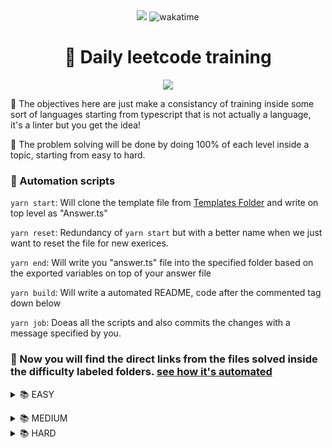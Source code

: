 <div align="center">
    <div align="center">
        <img
            src="https://img.shields.io/badge/Typescript-007acc?style=for-the-badge&logo=typescript&logoColor=white"
        >
     <img src="https://wakatime.com/badge/user/c7a5e8d6-0c47-451a-affe-b7735e691e04/project/6229975d-bd85-4371-b8f7-2475b49510f4.svg?style=for-the-badge" 
                alt="wakatime">
    </div>
    <h1>📖 Daily leetcode training</h1>
    <image src="https://encrypted-tbn0.gstatic.com/images?q=tbn:ANd9GcRG7hHuapTnECZASrZKyzCk2tO0L0YeoblJ8WyFi_O0MA&s"/>

</div>

🎯 The objectives here are just make a consistancy of training inside some sort of languages starting from typescript that is not actually a language, it's a linter but you get the idea!

👋 The problem solving will be done by doing 100% of each level inside a topic, starting from easy to hard.

### 🤖 Automation scripts

`yarn start`: Will clone the template file from <a href="./templates/">Templates Folder</a> and write on top level as "Answer.ts"

`yarn reset`: Redundancy of `yarn start` but with a better name when we just want to reset the file for new exerices.

`yarn end`: Will write you "answer.ts" file into the specified folder based on the exported variables on top of your answer file

`yarn build`: Will write a automated README, code after the commented tag down below

`yarn job`: Doeas all the scripts and also commits the changes with a message specified by you.

### 📖 Now you will find the direct links from the files solved inside the difficulty labeled folders. <a href="./scripts/automaton.ts">see how it's automated </a>

<!-- Automated code down below! check automaton.ts -->
<details>
<summary>
📚 EASY</summary>
<summary>

#### 🔎 Problem: [Jewels And Stones](https://leetcode.com/problems/jewels-and-stones)</summary>
🎯 [TypeScript Solution](./easy/jewels-and-stones/index.ts) | [LeetCode Solution](https://leetcode.com/problems/jewels-and-stones/submissions/) | [Problem](https://leetcode.com/problems/jewels-and-stones) | Tags: [[hash-table](https://leetcode.com/tag/hash-table) | [array](https://leetcode.com/tag/array)]<br>
<summary>

#### 🔎 Problem: [Number Of Good Pairs](https://leetcode.com/problems/number-of-good-pairs)</summary>
🎯 [TypeScript Solution](./easy/number-of-good-pairs/index.ts) | [LeetCode Solution](https://leetcode.com/problems/number-of-good-pairs/submissions/1266168814) | [Problem](https://leetcode.com/problems/number-of-good-pairs) | Tags: [[array](https://leetcode.com/tag/array) | [hash-table](https://leetcode.com/tag/hash-table) | [math](https://leetcode.com/tag/math) | [counting](https://leetcode.com/tag/counting)]<br>
<summary>

#### 🔎 Problem: [Permutation Difference Between Two Strings](https://leetcode.com/problems/permutation-difference-between-two-strings)</summary>
🎯 [TypeScript Solution](./easy/permutation-difference-between-two-strings/index.ts) | [LeetCode Solution](https://leetcode.com/problems/permutation-difference-between-two-strings/submissions/1265621100) | [Problem](https://leetcode.com/problems/permutation-difference-between-two-strings) | Tags: [[hash-table](https://leetcode.com/tag/hash-table) | [string](https://leetcode.com/tag/string)]<br>
<summary>

#### 🔎 Problem: [Roman To Integer](https://leetcode.com/problems/roman-to-integer)</summary>
🎯 [TypeScript Solution](./easy/roman-to-integer/index.ts) | [LeetCode Solution](https://leetcode.com/problems/roman-to-integer/submissions/1266584854) | [Problem](https://leetcode.com/problems/roman-to-integer) | Tags: [[hash-table](https://leetcode.com/tag/hash-table) | [math](https://leetcode.com/tag/math) | [string](https://leetcode.com/tag/string)]<br>
<summary>

#### 🔎 Problem: [Two Sum](https://leetcode.com/problems/two-sum)</summary>
🎯 [TypeScript Solution](./easy/two-sum/index.ts) | [LeetCode Solution](https://leetcode.com/problems/two-sum/submissions/1266561995) | [Problem](https://leetcode.com/problems/two-sum) | Tags: [[array](https://leetcode.com/tag/array) | [hash-table](https://leetcode.com/tag/hash-table)]<br></details>
<details>
<summary>
📚 MEDIUM</summary>No problems solved for medium yet.</details>
<details>
<summary>
📚 HARD</summary>No problems solved for hard yet.</details>
